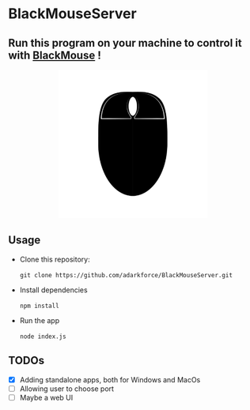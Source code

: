 # BlackMouseServer

## Run this program on your machine to control it with [BlackMouse](https://github.com/adarkforce/BlackMouse) !

<p align="center" ><img height="300" src="https://github.com/adarkforce/BlackMouse/blob/master/readme-files/black-mouse-icon.png?raw=true" /></p>

## Usage

- Clone this repository:

  `git clone https://github.com/adarkforce/BlackMouseServer.git`

- Install dependencies

  `npm install`
  
- Run the app

  `node index.js`
  
  
## TODOs

- [x] Adding standalone apps, both for Windows and MacOs
- [ ] Allowing user to choose port
- [ ] Maybe a web UI
